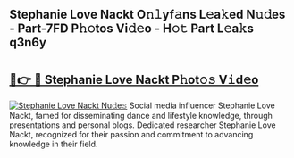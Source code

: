 ## Stephanie Love Nackt O𝚗𝚕yf𝚊ns L𝚎a𝚔ed N𝚞𝚍es - Part-7FD P𝚑𝚘tos Vi𝚍𝚎o - H𝚘𝚝 Part L𝚎a𝚔s q3n6y

# <h2><a href="http://kfciil.oniu.top/?m=Stephanie+Love+Nackt">🔗👉 🔴 Stephanie Love Nackt P𝚑ot𝚘𝚜 V𝚒d𝚎o</a></h2>

[![Stephanie Love Nackt Nu𝚍e𝚜](https://i.imgur.com/0qMVB7G.gif)](http://kfciil.oniu.top/?m=Stephanie+Love+Nackt)
Social media influencer Stephanie Love Nackt, famed for disseminating dance and lifestyle knowledge, through presentations and personal blogs. Dedicated researcher Stephanie Love Nackt, recognized for their passion and commitment to advancing knowledge in their field.  
